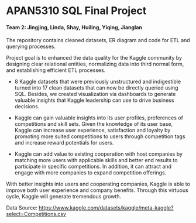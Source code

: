 # APAN5310 SQL Final Project

#### Team 2: Jingjing, Linda, Shay, Huiling, Yiqing, Jianglan
The repository contains cleaned datasets, ER diagram and code for ETL and querying processes.

Project goal is to enhanced the data quality for the Kaggle community by designing clear relational entities, normalizing data into third normal form, and establishing efficient ETL processes.

- 8 Kaggle datasets that were previously unstructured and indigestible turned into 17 clean datasets that can now be directly queried using SQL. Besides, we created visualization via dashboards to generate valuable insights that Kaggle leadership can use to drive business decisions.

- Kaggle can gain valuable insights into its user profiles, preferences of competitions and skill sets. Given the knowledge of its user base, Kaggle can increase user experience, satisfaction and loyalty by promoting more suited competitions to users through competition tags and increase reward potentials for users. 

- Kaggle can add value to existing cooperation with host companies by matching more users with applicable skills and better end results to participate in specific competitions. In addition, it can attract and engage with more companies to expand competition offerings. 

With better insights into users and cooperating companies, Kaggle is able to improve both user experience and company benefits. Through this virtuous cycle, Kaggle will generate tremendous growth. 

Data Source: https://www.kaggle.com/datasets/kaggle/meta-kaggle?select=Competitions.csv


